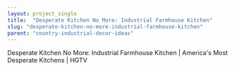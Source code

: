 ```yaml
---
layout: project_single
title:  "Desperate Kitchen No More: Industrial Farmhouse Kitchen"
slug: "desperate-kitchen-no-more-industrial-farmhouse-kitchen"
parent: "country-industrial-decor-ideas"
---
```

Desperate Kitchen No More: Industrial Farmhouse Kitchen | America's Most Desperate Kitchens | HGTV